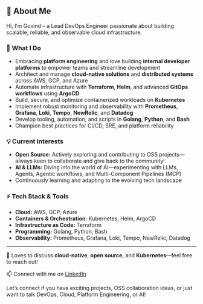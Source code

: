 ## 👋 About Me

Hi, I’m Govind – a Lead DevOps Engineer passionate about building scalable, reliable, and observable cloud infrastructure.

### 🚀 What I Do
- Embracing **platform engineering** and love building **internal developer platforms** to empower teams and streamline development
- Architect and manage **cloud-native solutions** and **distributed systems** across AWS, GCP, and Azure
- Automate infrastructure with **Terraform**, **Helm**, and advanced **GitOps workflows** using **ArgoCD**
- Build, secure, and optimize containerized workloads on **Kubernetes**
- Implement robust monitoring and observability with **Prometheus**, **Grafana**, **Loki**, **Tempo**, **NewRelic**, and **Datadog**
- Develop tooling, automation, and scripts in **Golang**, **Python**, and **Bash**
- Champion best practices for CI/CD, SRE, and platform reliability

### 💡 Current Interests
- **Open Source:** Actively exploring and contributing to OSS projects—always keen to collaborate and give back to the community!
- **AI & LLMs:** Diving into the world of AI—experimenting with LLMs, Agents, Agentic workflows, and Multi-Component Pipelines (MCP)
- Continuously learning and adapting to the evolving tech landscape

### ⚡ Tech Stack & Tools
- **Cloud:** AWS, GCP, Azure
- **Containers & Orchestration:** Kubernetes, Helm, ArgoCD
- **Infrastructure as Code:** Terraform
- **Programming:** Golang, Python, Bash
- **Observability:** Prometheus, Grafana, Loki, Tempo, NewRelic, Datadog

---

💬 Loves to discuss **cloud-native**, **open source**, and **Kubernetes**—feel free to reach out!

📫 Connect with me on [LinkedIn](https://www.linkedin.com/in/govind-s-kumar/)

Let’s connect if you have exciting projects, OSS collaboration ideas, or just want to talk DevOps, Cloud, Platform Engineering, or AI!
